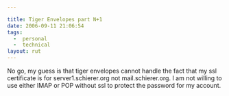 ```yaml
---

title: Tiger Envelopes part N+1
date: 2006-09-11 21:06:54
tags:
  -  personal
  -  technical
layout: rut
---
```


No go, my guess is that tiger envelopes cannot handle the fact that my ssl certificate is for server1.schierer.org not mail.schierer.org.  I am not willing to use either IMAP or POP without ssl to protect the password for my account.

